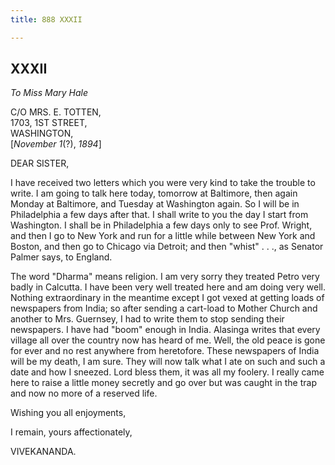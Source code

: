 ```yaml
---
title: 888 XXXII

---
```

  

  
  
  
  


## XXXII

*To Miss Mary Hale*

C/O MRS. E. TOTTEN,  
1703, 1ST STREET,  
WASHINGTON,  
\[*November 1*(?), *1894*\]

DEAR SISTER,

I have received two letters which you were very kind to take the trouble
to write. I am going to talk here today, tomorrow at Baltimore, then
again Monday at Baltimore, and Tuesday at Washington again. So I will be
in Philadelphia a few days after that. I shall write to you the day I
start from Washington. I shall be in Philadelphia a few days only to see
Prof. Wright, and then I go to New York and run for a little while
between New York and Boston, and then go to Chicago via Detroit; and
then "whist" . . ., as Senator Palmer says, to England.

The word "Dharma" means religion. I am very sorry they treated Petro
very badly in Calcutta. I have been very well treated here and am doing
very well. Nothing extraordinary in the meantime except I got vexed at
getting loads of newspapers from India; so after sending a cart-load to
Mother Church and another to Mrs. Guernsey, I had to write them to stop
sending their newspapers. I have had "boom" enough in India. Alasinga
writes that every village all over the country now has heard of me.
Well, the old peace is gone for ever and no rest anywhere from
heretofore. These newspapers of India will be my death, I am sure. They
will now talk what I ate on such and such a date and how I sneezed. Lord
bless them, it was all my foolery. I really came here to raise a little
money secretly and go over but was caught in the trap and now no more of
a reserved life.

Wishing you all enjoyments, 

I remain, yours affectionately,

VIVEKANANDA.